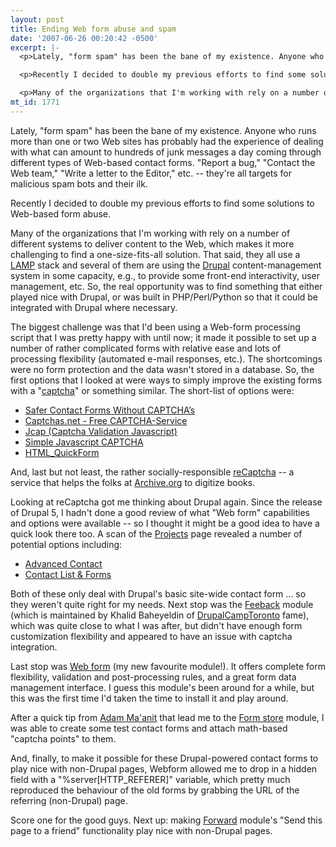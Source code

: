 ```yaml
---
layout: post
title: Ending Web form abuse and spam
date: '2007-06-26 00:20:42 -0500'
excerpt: |-
  <p>Lately, "form spam" has been the bane of my existence. Anyone who runs more than one or two Web sites has probably had the experience of dealing with what can amount to hundreds of junk messages a day coming through different types of Web-based contact forms. "Report a bug," "Contact the Web team," "Write a letter to the Editor," etc. -- they're all targets for malicious spam bots and their ilk.</p>

  <p>Recently I decided to double my previous efforts to find some solutions to Web-based form abuse. </p>

  <p>Many of the organizations that I'm working with rely on a number of different systems to deliver content to the Web, which makes it more challenging to find a one-size-fits-all solution. That said, they all use a <a href="http://en.wikipedia.org/wiki/LAMP_%28software_bundle%29">LAMP</a> stack and several of them are using the <a href="http://drupal.org/">Drupal</a> content-management system in some capacity, e.g., to provide some front-end interactivity, user management, etc. So, the real opportunity was to find something that either played nice with Drupal, or was built in PHP/Perl/Python so that it could be integrated with Drupal where necessary.</p>
mt_id: 1771
---
```

<p>Lately, "form spam" has been the bane of my existence. Anyone who runs more than one or two Web sites has probably had the experience of dealing with what can amount to hundreds of junk messages a day coming through different types of Web-based contact forms. "Report a bug," "Contact the Web team," "Write a letter to the Editor," etc. -- they're all targets for malicious spam bots and their ilk.</p>

<p>Recently I decided to double my previous efforts to find some solutions to Web-based form abuse. </p>

<p>Many of the organizations that I'm working with rely on a number of different systems to deliver content to the Web, which makes it more challenging to find a one-size-fits-all solution. That said, they all use a <a href="http://en.wikipedia.org/wiki/LAMP_%28software_bundle%29">LAMP</a> stack and several of them are using the <a href="http://drupal.org/">Drupal</a> content-management system in some capacity, e.g., to provide some front-end interactivity, user management, etc. So, the real opportunity was to find something that either played nice with Drupal, or was built in PHP/Perl/Python so that it could be integrated with Drupal where necessary.</p>

<p>The biggest challenge was that I'd been using a Web-form processing script that I was pretty happy with until now; it made it possible to set up a number of rather complicated forms with relative ease and lots of processing flexibility (automated e-mail responses, etc.). The shortcomings were no form protection and the data wasn't stored in a database. So, the first options that I looked at were ways to simply improve the existing forms with a "<a href="http://en.wikipedia.org/wiki/Captcha">captcha</a>" or something similar. The short-list of options were:</p>

<ul>
<li><a href="http://15daysofjquery.com/safer-contact-forms-without-captchas/11/">Safer Contact Forms Without CAPTCHA’s</a></li>
<li><a href="http://captchas.net/">Captchas.net - Free CAPTCHA-Service</a></li>
<li><a href="http://www.archreality.com/jcap/">Jcap (Captcha Validation Javascript)</a></li>
<li><a href="http://sourcefirst.wordpress.com/2007/05/02/simple-javascript-captcha/">Simple Javascript CAPTCHA</a></li>
<li><a href="http://pear.php.net/manual/en/package.html.html-quickform.php">HTML_QuickForm</a></li>
</ul>

<p>And, last but not least, the rather socially-responsible <a href="http://recaptcha.net/">reCaptcha</a> -- a service that helps the folks at <a href="http://archive.org">Archive.org</a> to digitize books. </p>

<p>Looking at reCaptcha got me thinking about Drupal again. Since the release of Drupal 5, I hadn't done a good review of what "Web form" capabilities and options were available -- so I thought it might be a good idea to have a quick look there too. A scan of the <a href="http://drupal.org/Project/">Projects</a> page revealed a number of potential options including:</p>

<ul>
<li><a href="http://drupal.org/project/advcontact">Advanced Contact</a></li>
<li><a href="http://drupal.org/project/contact_list">Contact List &amp; Forms</a></li>
</ul>

<p>Both of these only deal with Drupal's basic site-wide contact form ... so they weren't quite right for my needs. Next stop was the <a href="http://drupal.org/project/feedback">Feeback</a> module (which is maintained by Khalid Baheyeldin of <a href="http://drupalcamptoronto.org">DrupalCampToronto</a> fame), which was quite close to what I was after, but didn't have enough form customization flexibility and appeared to have an issue with captcha integration.</p>

<p>Last stop was <a href="http://drupal.org/project/webform">Web form</a> (my new favourite module!). It offers complete form flexibility, validation and post-processing rules, and a great form data management interface. I guess this module's been around for a while, but this was the first time I'd taken the time to install it and play around. </p>

<p>After a quick tip from <a href="http://commentisfree.guardian.co.uk/adam_maanit/profile.html">Adam Ma'anit</a> that lead me to the <a href="http://drupal.org/project/form_store">Form store</a> module, I was able to create some test contact forms and attach math-based "captcha points" to them. </p>

<p>And, finally, to make it possible for these Drupal-powered contact forms to play nice with non-Drupal pages, Webform allowed me to drop in a hidden field with a "%server[HTTP_REFERER]" variable, which pretty much reproduced the behaviour of the old forms by grabbing the URL of the referring (non-Drupal) page. </p>

<p>Score one for the good guys. Next up: making <a href="">Forward</a> module's "Send this page to a friend" functionality play nice with non-Drupal pages. </p>
